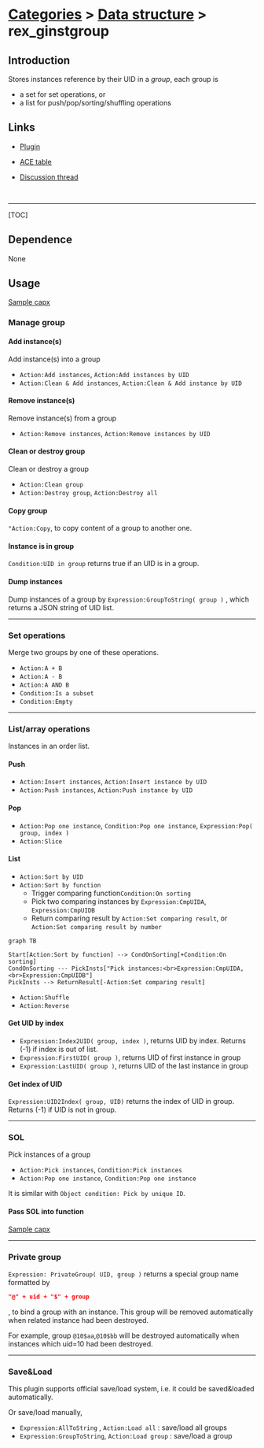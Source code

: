 # [Categories](categories.index.html) > [Data structure](datastructure.index.html) > rex_ginstgroup

## Introduction

Stores instances reference by their UID in a *group*, each group is

- a set for set operations, or
- a list for push/pop/sorting/shuffling operations

## Links

- [Plugin](https://dl.dropboxusercontent.com/u/5779181/C2Repo/Zip/plugins/rex_ginstgroup.7z)

- [ACE table](https://rexrainbow.github.io/C2RexDoc/c2rexpluginsACE/plugin_rex_ginstgroup.html)

- [Discussion thread](https://www.scirra.com/forum/plugin-instance-group_t67642)

  ​

----

[TOC]

## Dependence

None

## Usage

[Sample capx](https://onedrive.live.com/redir?resid=7497FD5EC94476E%21520&authkey=%21APNtGd903GKvpzQ&ithint=file%2c.capx)

### Manage group

#### Add instance(s)

Add instance(s) into a group

- `Action:Add instances`, `Action:Add instances by UID`
- `Action:Clean & Add instances`, `Action:Clean & Add instance by UID`

#### Remove instance(s)

Remove instance(s) from a group

- `Action:Remove instances`, `Action:Remove instances by UID`

#### Clean or destroy group

Clean or destroy a group

- `Action:Clean group`
- `Action:Destroy group`, `Action:Destroy all`

#### Copy group

`"Action:Copy`, to copy content of a group to another one.

#### Instance is in group

`Condition:UID in group` returns true if an UID is in a group.

#### Dump instances

Dump instances of a group by `Expression:GroupToString( group )` , which returns a JSON string of UID list.

----

### Set operations

Merge two groups by one of these operations.

- `Action:A + B`
- `Action:A - B`
- `Action:A AND B`
- `Condition:Is a subset`
- `Condition:Empty`

----

### List/array operations

Instances in an order list.

#### Push

- `Action:Insert instances`, `Action:Insert instance by UID`
- `Action:Push instances`, `Action:Push instance by UID`

#### Pop

- `Action:Pop one instance`, `Condition:Pop one instance`, `Expression:Pop( group, index )`
- `Action:Slice`

#### List

- `Action:Sort by UID`
- `Action:Sort by function`
  - Trigger comparing function`Condition:On sorting`
  - Pick two comparing instances by `Expression:CmpUIDA`, `Expression:CmpUIDB`
  - Return comparing result by `Action:Set comparing result`, or `Action:Set comparing result by number`

```mermaid
graph TB

Start[Action:Sort by function] --> CondOnSorting[+Condition:On sorting]
CondOnSorting --- PickInsts["Pick instances:<br>Expression:CmpUIDA,<br>Expression:CmpUIDB"]
PickInsts --> ReturnResult[-Action:Set comparing result]
```



- `Action:Shuffle`
- `Action:Reverse`

#### Get UID by index

- `Expression:Index2UID( group, index )`, returns UID by index. Returns (-1) if index is out of list.
- `Expression:FirstUID( group )`, returns UID of first instance in group
- `Expression:LastUID( group )`, returns UID of the last instance in group

#### Get index of UID

`Expression:UID2Index( group, UID)` returns the index of UID in group. Returns (-1) if UID is not in group.

----

### SOL

Pick instances of a group

- `Action:Pick instances`, `Condition:Pick instances`
- `Action:Pop one instance`, `Condition:Pop one instance`

It is similar with `Object condition: Pick by unique ID`.

#### Pass SOL into function

[Sample capx](https://skydrive.live.com/redir?resid=7497FD5EC94476E!371&authkey=!AI64HTpl2mK3etY)

----

### Private group

`Expression: PrivateGroup( UID, group )` returns a special group name formatted by 

```json
"@" + uid + "$" + group
```

, to bind a group with an instance. This group will be removed automatically when related instance had been destroyed.

For example, group `@10$aa`,`@10$bb`  will be destroyed automatically when instances which uid=10 had been destroyed. 

----

### Save&Load

This plugin supports official save/load system, i.e. it could be saved&loaded automatically.

Or save/load manually,

- `Expression:AllToString` , `Action:Load all` : save/load all groups
- `Expression:GroupToString`, `Action:Load group` : save/load a group